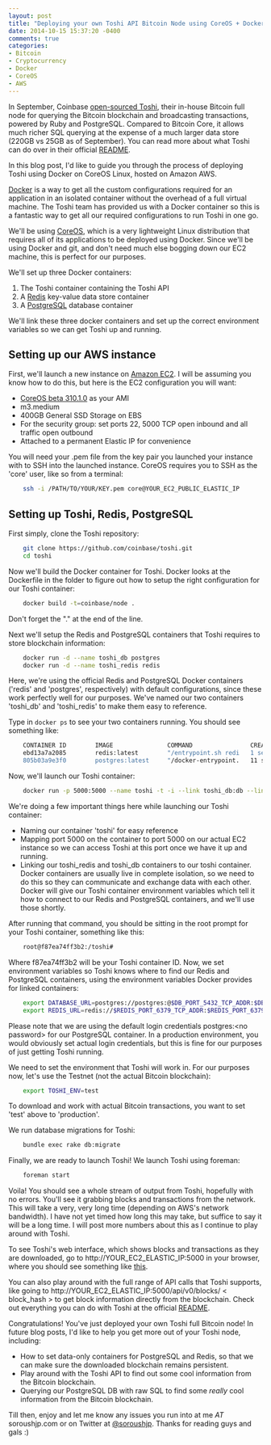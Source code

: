 ```yaml
---
layout: post
title: "Deploying your own Toshi API Bitcoin Node using CoreOS + Docker + AWS"
date: 2014-10-15 15:37:20 -0400
comments: true
categories: 
- Bitcoin
- Cryptocurrency
- Docker
- CoreOS
- AWS
---
```


In September, Coinbase [open-sourced Toshi](http://blog.coinbase.com/post/97671295752/introducing-toshi-an-open-source-bitcoin-node-for), their in-house Bitcoin full node for querying the Bitcoin blockchain and broadcasting transactions, powered by Ruby and PostgreSQL. Compared to Bitcoin Core, it allows much richer SQL  querying at the expense of a much larger data store (220GB vs 25GB as of September). <!--more-->You can read more about what Toshi can do over in their official [README](https://github.com/coinbase/toshi/).

In this blog post, I'd like to guide you through the process of deploying Toshi using Docker on CoreOS Linux, hosted on Amazon AWS. 

[Docker](http://www.docker.com) is a way to get all the custom configurations required for an application in an isolated container without the overhead of a full virtual machine. The Toshi team has provided us with a Docker container so this is a fantastic  way to get all our required configurations to run Toshi in one go.

We'll be using [CoreOS](http://www.coreos.com), which is a very lightweight Linux distribution that requires all of its applications to be deployed using Docker. Since we'll be using Docker and git, and don't need much else bogging down our EC2 machine, this is perfect for our purposes.

We'll set up three Docker containers:

1. The Toshi container containing the Toshi API
2. A [Redis](http://www.redis.io) key-value data store container
3. A [PostgreSQL](http://www.postgresql.org) database container

We'll link these three docker containers and set up the correct environment variables so we can get Toshi up and running.

Setting up our AWS instance
------------------------------------------

First, we'll launch a new instance on [Amazon EC2](http://aws.amazon.com/ec2/). I will be assuming you know how to do this, but here is the EC2 configuration you will want:

- [CoreOS beta 310.1.0](http://aws.amazon.com/marketplace/pp/B00KBCWCRG) as your AMI
- m3.medium
- 400GB General SSD Storage on EBS
- For the security group: set ports 22, 5000 TCP open inbound and all traffic open outbound
- Attached to a permanent Elastic IP for convenience

You will need your .pem file from the key pair you launched your instance with to SSH into the launched instance. CoreOS requires you to SSH as the 'core' user, like so from a terminal:

```bash
	ssh -i /PATH/TO/YOUR/KEY.pem core@YOUR_EC2_PUBLIC_ELASTIC_IP
```

Setting up Toshi, Redis, PostgreSQL
------------------------------------------------

First simply, clone the Toshi repository:

```bash
	git clone https://github.com/coinbase/toshi.git
	cd toshi
```

Now we'll build the Docker container for Toshi. Docker looks at the Dockerfile in the folder to figure out how to setup the right configuration for our Toshi container:

```bash
	docker build -t=coinbase/node .
```

Don't forget the "." at the end of the line.

Next we'll setup the Redis and PostgreSQL containers that Toshi requires to store blockchain information:

```bash
	docker run -d --name toshi_db postgres
	docker run -d --name toshi_redis redis
```	

Here, we're using the official Redis and PostgreSQL Docker containers ('redis' and 'postgres', respectively) with default configurations, since these work perfectly well for our purposes. We've named our two containers 'toshi_db' and 'toshi_redis' to make them easy to reference.
	
Type in `docker ps` to see your two containers running. You should see something like:

```bash
	CONTAINER ID        IMAGE               COMMAND                CREATED             STATUS              PORTS               NAMES
	ebd13a7a2085        redis:latest        "/entrypoint.sh redi   1 seconds ago       Up 1 seconds        6379/tcp            toshi_redis         
	805b03a9e3f0        postgres:latest     "/docker-entrypoint.   11 seconds ago      Up 11 seconds       5432/tcp            toshi_db
```

Now, we'll launch our Toshi container:

```bash
	docker run -p 5000:5000 --name toshi -t -i --link toshi_db:db --link toshi_redis:redis coinbase/node
```

We're doing a few important things here while launching our Toshi container:

- Naming our container 'toshi' for easy reference
- Mapping port 5000 on the container to port 5000 on our actual EC2 instance so we can access Toshi at this port once we have it up and running.
- Linking our toshi_redis and toshi_db containers to our toshi container. Docker containers are usually live in complete isolation, so we need to do this so they can communicate and exchange data with each other. Docker will give our Toshi container environment variables which tell it how to connect to our Redis and PostgreSQL containers, and we'll use those shortly.

After running that command, you should be sitting in the root prompt for your Toshi container, something like this:

```bash
	root@f87ea74ff3b2:/toshi#
```

Where f87ea74ff3b2 will be your Toshi container ID. Now, we set environment variables so Toshi knows where to find our Redis and PostgreSQL containers, using the environment variables Docker provides for linked containers:

```bash
	export DATABASE_URL=postgres://postgres:@$DB_PORT_5432_TCP_ADDR:$DB_PORT_5432_TCP_PORT
	export REDIS_URL=redis://$REDIS_PORT_6379_TCP_ADDR:$REDIS_PORT_6379_TCP_PORT
```

Please note that we are using the default login credentials postgres:&lt;no password&gt; for our PostgreSQL container. In a production environment, you would obviously set actual login credentials, but this is fine for our purposes of just getting Toshi running.

We need to set the environment that Toshi will work in. For our purposes now, let's use the Testnet (not the actual Bitcoin blockchain):

```bash
	export TOSHI_ENV=test
```

To download and work with actual Bitcoin transactions, you want to set 'test' above to 'production'.

We run database migrations for Toshi:

```bash
	bundle exec rake db:migrate
```

Finally, we are ready to launch Toshi! We launch Toshi using foreman:

```bash
	foreman start
```
	
Voila! You should see a whole stream of output from Toshi, hopefully with no errors. You'll see it grabbing blocks and transactions from the network. This will take a very, very long time (depending on AWS's network bandwidth). I have not yet timed how long this may take, but suffice to say it will be a long time. I will post more numbers about this as I continue to play around with Toshi.

To see Toshi's web interface, which shows blocks and transactions as they are downloaded, go to http://YOUR_EC2_ELASTIC_IP:5000 in your browser, where you should see something like [this](https://testnet3.toshi.io/).

You can also play around with the full range of API calls that Toshi supports, like going to http://YOUR_EC2_ELASTIC_IP:5000/api/v0/blocks/ &lt; block_hash &gt; to get block information directly from the blockchain. Check out everything you can do with Toshi at the official [README](https://github.com/coinbase/toshi).

Congratulations! You've just deployed your own Toshi full Bitcoin node!  In future blog posts, I'd like to help you get more out of your Toshi node, including:

- How to set data-only containers for PostgreSQL and Redis, so that we can make sure the downloaded blockchain remains persistent.
- Play around with the Toshi API to find out some cool information from the Bitcoin blockchain. 
- Querying our PostgreSQL DB with raw SQL to find some *really* cool information from the Bitcoin blockchain.

Till then, enjoy and let me know any issues you run into at me _AT_ soroushjp.com or on Twitter at [@soroushjp](http://twitter.com/soroushjp). Thanks for reading guys and gals :)
